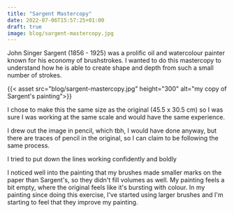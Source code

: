 ```yaml
---
title: "Sargent Mastercopy"
date: 2022-07-06T15:57:25+01:00
draft: true
image: blog/sargent-mastercopy.jpg
---
```


John Singer Sargent (1856 - 1925) was a prolific oil and watercolour painter known for his economy of brushstrokes.  I wanted to do this mastercopy to understand how he is able to create shape and depth from such a small number of strokes.  

{{< asset src="blog/sargent-mastercopy.jpg" height="300" alt="my copy of Sargent's painting">}}

I chose to make this the same size as the original (45.5 x 30.5 cm) so I was sure I was working at the same scale and would have the same experience.  

I drew out the image in pencil, which tbh, I would have done anyway, but there are traces of pencil in the original, so I can claim to be following the same process.  

I tried to put down the lines working confidently and boldly

I noticed well into the painting that my brushes made smaller marks on the paper than Sargent's, so they didn't fill volumes as well.  My painting feels a bit empty, where the original feels like it's bursting with colour.  In my painting since doing this exercise, I've started using larger brushes and I'm starting to feel that they improve my painting.


